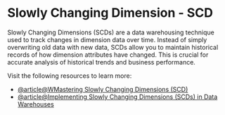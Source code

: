# Slowly Changing Dimension - SCD

Slowly Changing Dimensions (SCDs) are a data warehousing technique used to track changes in dimension data over time. Instead of simply overwriting old data with new data, SCDs allow you to maintain historical records of how dimension attributes have changed. This is crucial for accurate analysis of historical trends and business performance. 

Visit the following resources to learn more:

- [@article@WMastering Slowly Changing Dimensions (SCD)](https://www.datacamp.com/tutorial/mastering-slowly-changing-dimensions-scd)
- [@article@Implementing Slowly Changing Dimensions (SCDs) in Data Warehouses](https://www.sqlshack.com/implementing-slowly-changing-dimensions-scds-in-data-warehouses/)

